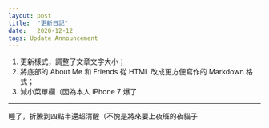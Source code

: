 ```yaml
---
layout: post
title:  "更新日記"
date:   2020-12-12
tags: Update Announcement
---
```


1. 更新樣式，調整了文章文字大小；
2. 將底部的 About Me 和 Friends 從 HTML 改成更方便寫作的 Markdown 格式；
3. 減小菜單欄（因為本人 iPhone 7 爆了

---

睡了，折騰到四點半還超清醒（不愧是將來要上夜班的夜貓子
